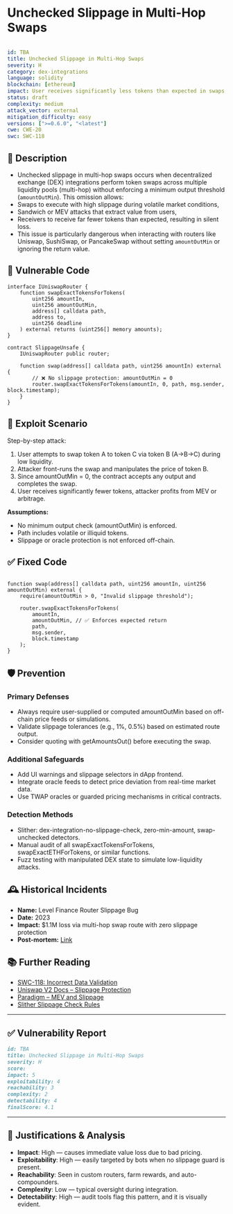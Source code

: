 #  Unchecked Slippage in Multi-Hop Swaps 

```YAML

id: TBA
title: Unchecked Slippage in Multi-Hop Swaps 
severity: H
category: dex-integrations
language: solidity
blockchain: [ethereum]
impact: User receives significantly less tokens than expected in swaps
status: draft
complexity: medium
attack_vector: external
mitigation_difficulty: easy
versions: [">=0.6.0", "<latest"]
cwe: CWE-20
swc: SWC-118

```

## 📝 Description

- Unchecked slippage in multi-hop swaps occurs when decentralized exchange (DEX) integrations perform token swaps across multiple liquidity pools (multi-hop) without enforcing a minimum output threshold (`amountOutMin`). This omission allows:
- Swaps to execute with high slippage during volatile market conditions,
- Sandwich or MEV attacks that extract value from users,
- Receivers to receive far fewer tokens than expected, resulting in silent loss.
- This issue is particularly dangerous when interacting with routers like Uniswap, SushiSwap, or PancakeSwap without setting `amountOutMin` or ignoring the return value.

## 🚨 Vulnerable Code

```solidity
interface IUniswapRouter {
    function swapExactTokensForTokens(
        uint256 amountIn,
        uint256 amountOutMin,
        address[] calldata path,
        address to,
        uint256 deadline
    ) external returns (uint256[] memory amounts);
}

contract SlippageUnsafe {
    IUniswapRouter public router;

    function swap(address[] calldata path, uint256 amountIn) external {
        // ❌ No slippage protection: amountOutMin = 0
        router.swapExactTokensForTokens(amountIn, 0, path, msg.sender, block.timestamp);
    }
}
```


## 🧪 Exploit Scenario

Step-by-step attack:

1. User attempts to swap token A to token C via token B (A→B→C) during low liquidity.
2. Attacker front-runs the swap and manipulates the price of token B.
3. Since amountOutMin = 0, the contract accepts any output and completes the swap.
4. User receives significantly fewer tokens, attacker profits from MEV or arbitrage.

**Assumptions:**

- No minimum output check (amountOutMin) is enforced.
- Path includes volatile or illiquid tokens.
- Slippage or oracle protection is not enforced off-chain.

## ✅ Fixed Code

```solidity

function swap(address[] calldata path, uint256 amountIn, uint256 amountOutMin) external {
    require(amountOutMin > 0, "Invalid slippage threshold");

    router.swapExactTokensForTokens(
        amountIn,
        amountOutMin, // ✅ Enforces expected return
        path,
        msg.sender,
        block.timestamp
    );
}

```


## 🛡️ Prevention

### Primary Defenses

- Always require user-supplied or computed amountOutMin based on off-chain price feeds or simulations.
- Validate slippage tolerances (e.g., 1%, 0.5%) based on estimated route output.
- Consider quoting with getAmountsOut() before executing the swap.

### Additional Safeguards

- Add UI warnings and slippage selectors in dApp frontend.
- Integrate oracle feeds to detect price deviation from real-time market data.
- Use TWAP oracles or guarded pricing mechanisms in critical contracts.

### Detection Methods

- Slither: dex-integration-no-slippage-check, zero-min-amount, swap-unchecked detectors.
- Manual audit of all swapExactTokensForTokens, swapExactETHForTokens, or similar functions.
- Fuzz testing with manipulated DEX state to simulate low-liquidity attacks.

## 🕰️ Historical Incidents

- **Name:** Level Finance Router Slippage Bug 
- **Date:** 2023 
- **Impact:** $1.1M loss via multi-hop swap route with zero slippage protection 
- **Post-mortem:** [Link](https://rekt.news/level-finance-rekt/) 


## 📚 Further Reading

- [SWC-118: Incorrect Data Validation](https://swcregistry.io/docs/SWC-118) 
- [Uniswap V2 Docs – Slippage Protection](https://docs.uniswap.org/protocol/V2/reference/smart-contracts/router-02#swapexacttokensfortokens) 
- [Paradigm – MEV and Slippage](https://www.paradigm.xyz/2021/08/solving-mev) 
- [Slither Slippage Check Rules](https://github.com/crytic/slither)


---

## ✅ Vulnerability Report 


```markdown
id: TBA
title: Unchecked Slippage in Multi-Hop Swaps 
severity: H
score:
impact: 5         
exploitability: 4 
reachability: 3   
complexity: 2     
detectability: 4  
finalScore: 4.1

```

---

## 📄 Justifications & Analysis

- **Impact**: High — causes immediate value loss due to bad pricing.
- **Exploitability**: High — easily targeted by bots when no slippage guard is present.
- **Reachability**: Seen in custom routers, farm rewards, and auto-compounders.
- **Complexity**: Low — typical oversight during integration.
- **Detectability**: High — audit tools flag this pattern, and it is visually evident.